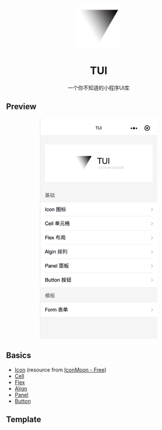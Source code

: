 <p align="center">
  <img src="./assets/TUI.png" width="120px" height="120px"/>
</p>
<h1 align="center">TUI</h1>
<p align="center">一个你不知道的小程序UI库</p>

## Preview
<p align="center">
  <img src="./assets/TUI-weapp.png" width="320px"/>
</p>

## Basics

- [Icon](./assets/basics-icon.png) (resource from [IconMoon - Free](https://icomoon.io/app/#/select))
- [Cell](./assets/basics-cell.png)
- [Flex](./assets/basics-flex.png)
- [Align](./assets/basics-align.png)
- [Panel](./assets/basics-panel.png)
- [Button](./assets/basics-button.png)

## Template
